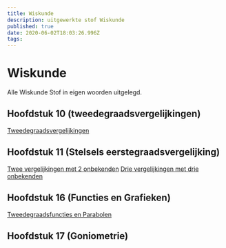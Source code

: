 ```yaml
---
title: Wiskunde
description: uitgewerkte stof Wiskunde
published: true
date: 2020-06-02T18:03:26.996Z
tags: 
---
```


# Wiskunde
Alle Wiskunde Stof in eigen woorden uitgelegd.

## Hoofdstuk 10 (tweedegraadsvergelijkingen)
[Tweedegraadsvergelijkingen](/Tweedegraadsvergelijkingen)

## Hoofdstuk 11 (Stelsels eerstegraadsvergelijking)
[Twee vergelijkingen met 2 onbekenden](/twee-vergelijkingen-met-2-onbekenden)
[Drie vergelijkingen met drie onbekenden](/drie-vergelijkingen-met-drie-onbekende)

## Hoofdstuk 16 (Functies en Grafieken)
[Tweedegraadsfuncties en Parabolen](/tweedegraadsfuncties-parabolen)

## Hoofdstuk 17 (Goniometrie)
